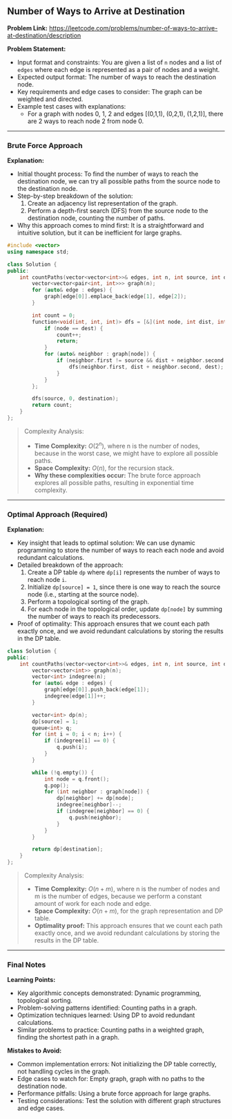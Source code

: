 ## Number of Ways to Arrive at Destination
**Problem Link:** https://leetcode.com/problems/number-of-ways-to-arrive-at-destination/description

**Problem Statement:**
- Input format and constraints: You are given a list of `n` nodes and a list of `edges` where each edge is represented as a pair of nodes and a weight.
- Expected output format: The number of ways to reach the destination node.
- Key requirements and edge cases to consider: The graph can be weighted and directed.
- Example test cases with explanations:
  - For a graph with nodes 0, 1, 2 and edges [(0,1,1), (0,2,1), (1,2,1)], there are 2 ways to reach node 2 from node 0.

---

### Brute Force Approach

**Explanation:**
- Initial thought process: To find the number of ways to reach the destination node, we can try all possible paths from the source node to the destination node.
- Step-by-step breakdown of the solution:
  1. Create an adjacency list representation of the graph.
  2. Perform a depth-first search (DFS) from the source node to the destination node, counting the number of paths.
- Why this approach comes to mind first: It is a straightforward and intuitive solution, but it can be inefficient for large graphs.

```cpp
#include <vector>
using namespace std;

class Solution {
public:
    int countPaths(vector<vector<int>>& edges, int n, int source, int destination) {
        vector<vector<pair<int, int>>> graph(n);
        for (auto& edge : edges) {
            graph[edge[0]].emplace_back(edge[1], edge[2]);
        }

        int count = 0;
        function<void(int, int, int)> dfs = [&](int node, int dist, int dest) {
            if (node == dest) {
                count++;
                return;
            }
            for (auto& neighbor : graph[node]) {
                if (neighbor.first != source && dist + neighbor.second >= 0) {
                    dfs(neighbor.first, dist + neighbor.second, dest);
                }
            }
        };

        dfs(source, 0, destination);
        return count;
    }
};
```

> Complexity Analysis:
> - **Time Complexity:** $O(2^n)$, where n is the number of nodes, because in the worst case, we might have to explore all possible paths.
> - **Space Complexity:** $O(n)$, for the recursion stack.
> - **Why these complexities occur:** The brute force approach explores all possible paths, resulting in exponential time complexity.

---

### Optimal Approach (Required)

**Explanation:**
- Key insight that leads to optimal solution: We can use dynamic programming to store the number of ways to reach each node and avoid redundant calculations.
- Detailed breakdown of the approach:
  1. Create a DP table `dp` where `dp[i]` represents the number of ways to reach node `i`.
  2. Initialize `dp[source] = 1`, since there is one way to reach the source node (i.e., starting at the source node).
  3. Perform a topological sorting of the graph.
  4. For each node in the topological order, update `dp[node]` by summing the number of ways to reach its predecessors.
- Proof of optimality: This approach ensures that we count each path exactly once, and we avoid redundant calculations by storing the results in the DP table.

```cpp
class Solution {
public:
    int countPaths(vector<vector<int>>& edges, int n, int source, int destination) {
        vector<vector<int>> graph(n);
        vector<int> indegree(n);
        for (auto& edge : edges) {
            graph[edge[0]].push_back(edge[1]);
            indegree[edge[1]]++;
        }

        vector<int> dp(n);
        dp[source] = 1;
        queue<int> q;
        for (int i = 0; i < n; i++) {
            if (indegree[i] == 0) {
                q.push(i);
            }
        }

        while (!q.empty()) {
            int node = q.front();
            q.pop();
            for (int neighbor : graph[node]) {
                dp[neighbor] += dp[node];
                indegree[neighbor]--;
                if (indegree[neighbor] == 0) {
                    q.push(neighbor);
                }
            }
        }

        return dp[destination];
    }
};
```

> Complexity Analysis:
> - **Time Complexity:** $O(n + m)$, where n is the number of nodes and m is the number of edges, because we perform a constant amount of work for each node and edge.
> - **Space Complexity:** $O(n + m)$, for the graph representation and DP table.
> - **Optimality proof:** This approach ensures that we count each path exactly once, and we avoid redundant calculations by storing the results in the DP table.

---

### Final Notes

**Learning Points:**
- Key algorithmic concepts demonstrated: Dynamic programming, topological sorting.
- Problem-solving patterns identified: Counting paths in a graph.
- Optimization techniques learned: Using DP to avoid redundant calculations.
- Similar problems to practice: Counting paths in a weighted graph, finding the shortest path in a graph.

**Mistakes to Avoid:**
- Common implementation errors: Not initializing the DP table correctly, not handling cycles in the graph.
- Edge cases to watch for: Empty graph, graph with no paths to the destination node.
- Performance pitfalls: Using a brute force approach for large graphs.
- Testing considerations: Test the solution with different graph structures and edge cases.
